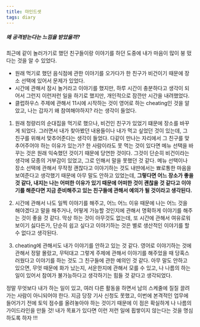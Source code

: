 ```yaml
---
title: 마인드셋
tags: diary
---
```

##### 왜 공격받는다는 느낌을 받았을까?
최근에 같이 놀러가기로 했던 친구들이랑 이야기를 하던 도중에 내가 마음이 많이 붕 떴다는 것을 알 수 있었다.
* 원래 먹기로 했던 음식점에 관한 이야기를 오가다가 한 친구가 비건이기 때문에 장소 선택에 있어서 문제가 있었다.
* 시간에 관해서 잠시 놀거라고 이야기를 했지만, 하루 시간이 충분하다고 생각이 되어서 그런지 이런저런 일을 하기로 했지만, 개인적으로 잠깐만 시간을 내려했었다.
* 클럽하우스 주제에 관해서 11시에 시작하는 것이 영어로 하는 cheating인 것을 알았고, 나는 갑자기 왜 참여해야하지? 라는 생각이 들었다.

1. 원래 청량리의 순대집을 먹기로 했으나, 비건인 친구가 있었기 떄문에 장소를 바꾸게 되었다. 그러면서 내가 찾아봤던 내용들이나 내가 먹고 싶었던 것이 있는데, 그 친구를 위해서 맞추어준다는 생각이 들었다. 다같이 만나는 자리에서 그 친구를 맞추어주어야 하는 이유가 있는가? 한 사람이라도 못 먹는 것이 있다면 메뉴 선택을 바꾸는 것은 원래 익숙했던 것이기 때문에 당연한 것이다. 그것이 단순히 비건이라는 생각에 모종의 거부감이 있었고, 그로 인해서 말을 못했던 것 같다. 메뉴 선택이나 장소 선택에 관해서 무작정 괜찮다고 이야기하는 것도 내딴에서는 뾰로통한 마음을 보여준다고 생각했기 때문에 아무 말도 안하고 있었는데,  **그렇다면 어느 장소가 좋을 것 같다, 내지는 나는 어떠한 이유가 있기 때문에 어떠한 것이 괜찮을 것 같다고 이야기를 해준다면 지금 준비해주고 있는 친구들에 관해서 예의가 될 것이라고 생각된다.**

2. 시간에 관해서 나도 일찍 이야기를 해주고, 어느 어느 이유 때문에 나는 어느 것을 해야겠다고 말을 해주거나, 어떻게 가능할 것인지에 관해서 명확하게 이야기를 해주는 것이 좋을 것 같다. 막상 하는 것이 아무것도 없는데, 또 시간에 관해서 여유로워 보이기 싫다든가, 단순히 쉽고 싶다고 이야기하는 것은 별로 생산적인 이야기를 할 수 없다고 생각된다. 

3. cheating에 관해서도 내가 이야기를 안하고 있는 것 같다. 영어로 이야기하는 것에 관해서 정말 몰랐고, 무턱대고 그렇게 주제에 관해서 이야기를 해주었을 때 당혹스러웠다고 이야기를 하는 것도 그 친구들에 관한 예의인 것 같다. 아무 말도 안하고 있으면, 무엇 때문에 화가 났는지, 서운한지에 관해서 모를 수 있고, 나 나름의 하는 일이 있어서 참여가 불가능하다고 생각하기는 힘들 것 같다고 생각되었다.

정말 무엇보다 내가 하는 일이 있고, 여러 다른 활동을 하면서 남의 스케줄에 질질 끌려가는 사람이 아니되어야 한다. 지금 당장 기사 신청도 못했고, 이번에 본격적인 업무에 들어가기 전에 토익 점수를 올려놓아야 하는 것이기 때문에 이 점은 확실하게 나 나름의 가이드라인을 만들 것! 내가 목표가 있다면 이런 저런 일에 휩쌓이지 않는다는 것을 명심하도록 하자 !!!